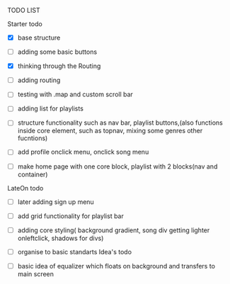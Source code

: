 TODO LIST


Starter todo
- [x] base structure
- [ ] adding some basic buttons
- [x] thinking through the Routing 
- [ ] adding routing 

- [ ] testing with .map and custom scroll bar 
- [ ] adding list for playlists
- [ ] structure functionality such as nav bar, playlist buttons,(also functions inside core element, such as topnav, mixing some genres other fucntions)
- [ ] add profile onclick menu, onclick song menu
- [ ] make home page with one core block, playlist with 2 blocks(nav and container)

LateOn todo

- [ ] later adding sign up menu
- [ ] add grid functionality for playlist bar 
- [ ] adding core styling( background gradient, song div getting lighter onleftclick, shadows for divs)
- [ ] organise to basic standarts
Idea's todo
- [ ] basic idea of equalizer which floats on background and transfers to main screen 
 